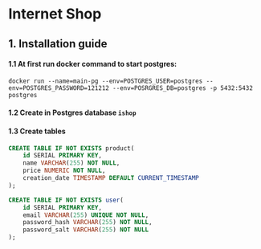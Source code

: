 # Internet Shop
## 1. Installation guide
#### 1.1 At first run docker command to start postgres:
``docker run --name=main-pg --env=POSTGRES_USER=postgres --env=POSTGRES_PASSWORD=121212 --env=POSRGRES_DB=postgres -p 5432:5432 postgres``

#### 1.2 Create in Postgres database `ishop`
#### 1.3 Create tables
```sql
CREATE TABLE IF NOT EXISTS product(
    id SERIAL PRIMARY KEY,
    name VARCHAR(255) NOT NULL,
    price NUMERIC NOT NULL,
    creation_date TIMESTAMP DEFAULT CURRENT_TIMESTAMP
);

CREATE TABLE IF NOT EXISTS user(
    id SERIAL PRIMARY KEY,
    email VARCHAR(255) UNIQUE NOT NULL,
    password_hash VARCHAR(255) NOT NULL,
    password_salt VARCHAR(255) NOT NULL
);
```

